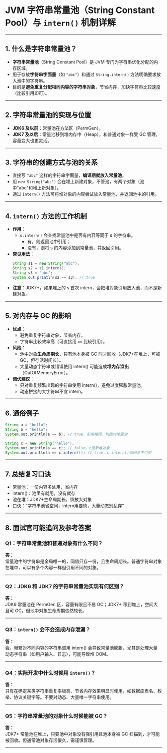 # JVM 字符串常量池（String Constant Pool）与 `intern()` 机制详解

---

## 1. 什么是字符串常量池？

- **字符串常量池**（String Constant Pool）是 JVM 专门为字符串优化分配的内存区域。
- 用于存放**字符串字面量**（如 `"abc"`）和通过 `String.intern()` 方法明确要求放入池中的字符串。
- 目的是**避免重复分配相同内容的字符串对象**，节省内存，加快字符串比较速度（比较引用即可）。

---

## 2. 字符串常量池的实现与位置

- **JDK6 及以前**：常量池在方法区（PermGen）。
- **JDK7 及以后**：常量池移到堆内存中（Heap），和普通对象一样受 GC 管理，容量变大也更灵活。

---

## 3. 字符串的创建方式与池的关系

- 直接写 `"abc"` 这样的字符串字面量，**编译期就放入常量池**。
- 用 `new String("abc")` 会在堆上新建对象，不管池，有两个对象（池中"abc"和堆上新对象）。
- 通过 `intern()` 方法可将堆对象的内容尝试放入常量池，并返回池中的引用。

---

## 4. `intern()` 方法的工作机制

- **作用**：  
  - `s.intern()` 会查找常量池中是否有内容等同于 s 的字符串。
    - 有，则返回池中引用；
    - 没有，则将 s 的内容添加到常量池，并返回引用。
- **常见用法**：
  ```java
  String s1 = new String("abc");
  String s2 = s1.intern();
  String s3 = "abc";
  System.out.println(s2 == s3); // true
  ```
- **注意**：JDK7+，如果堆上的 s 首次 intern，会把堆对象引用放入池，而不是新建对象。

---

## 5. 对内存与 GC 的影响

- **优点**：
  - 避免重复字符串对象，节省内存。
  - 字符串比较效率高（可直接用 `==` 比较引用）。
- **风险**：
  - 池中对象**生命周期长**，只有池本身被 GC 时才回收（JDK7+在堆上，可被 GC，但存活时间长）。
  - 大量动态字符串或错误使用 intern() 可能造成**堆内存溢出**（OutOfMemoryError）。
- **调优建议**：
  - 只对重复频繁出现的字符串使用 intern()，避免过度膨胀常量池。
  - 动态拼接的大字符串不宜 intern。

---

## 6. 通俗例子

```java
String a = "hello";
String b = "hello";
System.out.println(a == b); // true，引用相同，均指向常量池

String c = new String("hello");
System.out.println(a == c); // false，c是新堆对象
System.out.println(a == c.intern()); // true，c.intern()返回池中引用
```

---

## 7. 总结复习口诀

- 常量池：一份内容多处用，省内存
- intern()：池里有就用，没有就存
- 池在堆：JDK7+生命周期长，慎放大对象
- 口诀：“字符串池省空间，intern用要慎，大量动态别乱存”

---

## 8. 面试官可能追问及参考答案

### Q1：字符串常量池和普通对象有什么不同？
**答：**  
常量池中的字符串是全局唯一的，同值只存一份，且生命周期长。普通字符串对象在堆中，可以有多个内容一样但引用不同的对象。

---

### Q2：JDK6 和 JDK7 的字符串常量池实现有何区别？
**答：**  
JDK6 常量池在 PermGen 区，容量有限且不易 GC；JDK7+ 移到堆上，空间大且可 GC，但池中对象生命周期依然较长。

---

### Q3：`intern()` 会不会造成内存泄漏？
**答：**  
会。频繁对不同内容的字符串调用 intern() 会导致常量池膨胀，尤其是处理大量动态字符串（如用户输入、日志），可能导致堆 OOM。

---

### Q4：实际开发中什么时候用 `intern()`？
**答：**  
只有在确定某类字符串重复率极高、节省内存效果明显时使用，如数据库表名、枚举、协议关键字等。不要对动态、大量唯一字符串使用。

---

### Q5：字符串常量池的对象什么时候能被 GC？
**答：**  
JDK7+ 常量池在堆上，只要池中对象没有强引用且池本身被 GC 扫描到，才可能被回收。但通常池对象存活很久，需谨慎管理。

---